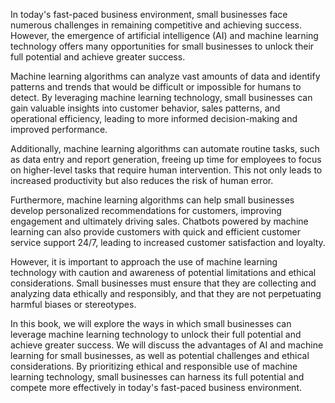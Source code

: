 

In today's fast-paced business environment, small businesses face numerous challenges in remaining competitive and achieving success. However, the emergence of artificial intelligence (AI) and machine learning technology offers many opportunities for small businesses to unlock their full potential and achieve greater success.

Machine learning algorithms can analyze vast amounts of data and identify patterns and trends that would be difficult or impossible for humans to detect. By leveraging machine learning technology, small businesses can gain valuable insights into customer behavior, sales patterns, and operational efficiency, leading to more informed decision-making and improved performance.

Additionally, machine learning algorithms can automate routine tasks, such as data entry and report generation, freeing up time for employees to focus on higher-level tasks that require human intervention. This not only leads to increased productivity but also reduces the risk of human error.

Furthermore, machine learning algorithms can help small businesses develop personalized recommendations for customers, improving engagement and ultimately driving sales. Chatbots powered by machine learning can also provide customers with quick and efficient customer service support 24/7, leading to increased customer satisfaction and loyalty.

However, it is important to approach the use of machine learning technology with caution and awareness of potential limitations and ethical considerations. Small businesses must ensure that they are collecting and analyzing data ethically and responsibly, and that they are not perpetuating harmful biases or stereotypes.

In this book, we will explore the ways in which small businesses can leverage machine learning technology to unlock their full potential and achieve greater success. We will discuss the advantages of AI and machine learning for small businesses, as well as potential challenges and ethical considerations. By prioritizing ethical and responsible use of machine learning technology, small businesses can harness its full potential and compete more effectively in today's fast-paced business environment.
